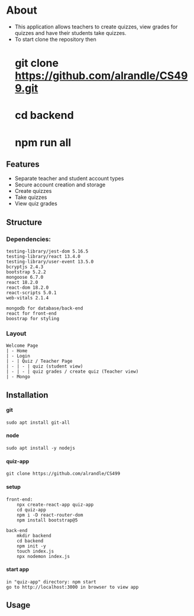 # About
* This application allows teachers to create quizzes, view grades for quizzes and have their students take quizzes.
* To start clone the repository then 
    # git clone https://github.com/alrandle/CS499.git
    # cd backend
    # npm run all
    

## Features

* Separate teacher and student account types
* Secure account creation and storage
* Create quizzes
* Take quizzes
* View quiz grades

## Structure

### Dependencies:
    testing-library/jest-dom 5.16.5
    testing-library/react 13.4.0
    testing-library/user-event 13.5.0
    bcryptjs 2.4.3
    bootstrap 5.2.2
    mongoose 6.7.0
    react 18.2.0
    react-dom 18.2.0
    react-scripts 5.0.1
    web-vitals 2.1.4

    mongodb for database/back-end
    react for front-end
    boostrap for styling

### Layout
    Welcome Page
    | - Home
    | - Login
    | - | Quiz / Teacher Page
    | - | - | quiz (student view)
    | - | - | quiz grades / create quiz (Teacher view)
    | - Mongo

## Installation

#### git
    sudo apt install git-all

#### node
    sudo apt install -y nodejs

#### quiz-app
    git clone https://github.com/alrandle/CS499

#### setup
    front-end:
        npx create-react-app quiz-app
        cd quiz-app
        npm i -D react-router-dom
        npm install bootstrap@5

    back-end
        mkdir backend
        cd backend
        npm init -y
        touch index.js
        npx nodemon index.js

#### start app
    in "quiz-app" directory: npm start
    go to http://localhost:3000 in browser to view app

## Usage
